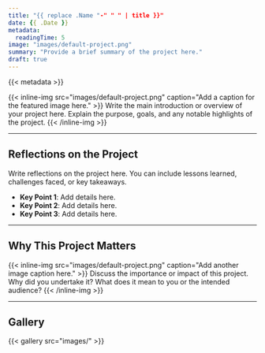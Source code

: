 ```yaml
---
title: "{{ replace .Name "-" " " | title }}"
date: {{ .Date }}
metadata:
  readingTime: 5
image: "images/default-project.png"
summary: "Provide a brief summary of the project here."
draft: true
---
```


{{< metadata >}}

{{< inline-img src="images/default-project.png" caption="Add a caption for the featured image here." >}}
Write the main introduction or overview of your project here. Explain the purpose, goals, and any notable highlights of the project.
{{< /inline-img >}}

---

## Reflections on the Project

Write reflections on the project here. You can include lessons learned, challenges faced, or key takeaways.

- **Key Point 1**: Add details here.
- **Key Point 2**: Add details here.
- **Key Point 3**: Add details here.

---

## Why This Project Matters

{{< inline-img src="images/default-project.png" caption="Add another image caption here." >}}
Discuss the importance or impact of this project. Why did you undertake it? What does it mean to you or the intended audience?
{{< /inline-img >}}

---

## Gallery

{{< gallery src="images/" >}}
